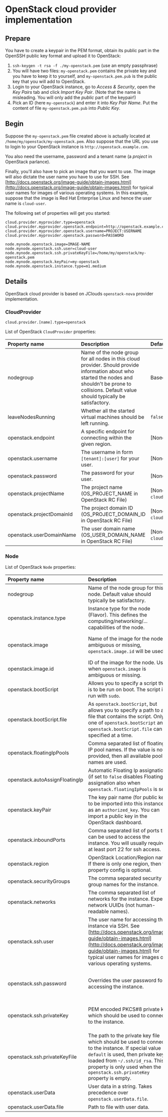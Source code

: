 # OpenStack cloud provider implementation

## Prepare

You have to create a keypair in the PEM format, obtain its public part in the OpenSSH public key format
and upload it to OpenStack:

1. `ssh-keygen -t rsa -f ./my-openstack.pem` (use an empty passphrase)
1. You will have two files: `my-openstack.pem` contains the private key and you have to keep it to yourself,
   and `my-openstack.pem.pub` is the public key that you will add to OpenStack.
1. Login to your OpenStack instance, go to _Access & Security_, open the _Key Pairs_ tab
   and click _Import Key Pair_. (Note that the name is misleading. You will only add the _public_ part of the keypair!)
1. Pick an ID (here `my-openstack`) and enter it into _Key Pair Name_. Put the content of file `my-openstack.pem.pub`
   into _Public Key_.

## Begin

Suppose the `my-openstack.pem` file created above is actually located at `/home/my/openstack/my-openstack.pem`.
Also suppose that the URL you use to login to your OpenStack instance is `http://openstack.example.com`.

You also need the username, password and a tenant name (a _project_ in OpenStack parlance).

Finally, you'll also have to pick an image that you want to use. The image will also dictate the user name
you have to use for SSH. See [http://docs.openstack.org/image-guide/obtain-images.html](http://docs.openstack.org/image-guide/obtain-images.html)
for typical user names for images of various operating systems. In this example, suppose that the image is
Red Hat Enterprise Linux and hence the user name is `cloud-user`.

The following set of properties will get you started:

```
cloud.provider.myprovider.type=openstack
cloud.provider.myprovider.openstack.endpoint=http://openstack.example.com:5000/v2.0
cloud.provider.myprovider.openstack.username=PROJECT:USERNAME
cloud.provider.myprovider.openstack.password=PASSWORD

node.mynode.openstack.image=IMAGE-NAME
node.mynode.openstack.ssh.user=cloud-user
node.mynode.openstack.ssh.privateKeyFile=/home/my/openstack/my-openstack.pem
node.mynode.openstack.keyPair=my-openstack
node.mynode.openstack.instance.type=m1.medium
```

## Details

OpenStack cloud provider is based on JClouds `openstack-nova` provider implementation.

### CloudProvider

```
cloud.provider.[name].type=openstack
```

List of OpenStack `CloudProvider` properties:

| Property name          | Description                                                       | Default value                      |
|:-----------------------|:------------------------------------------------------------------|:-----------------------------------|
| nodegroup              | Name of the node group for all nodes in this cloud provider. Should provide information about who started the nodes and shouldn't be prone to collisions. Default value should typically be satisfactory. | Based on current runtime environment. |
| leaveNodesRunning      | Whether all the started virtual machines should be left running.  | `false`                            |
| openstack.endpoint     | A specific endpoint for connecting within the given region.       | [None. Mandatory.]                 |
| openstack.username     | The username in form `[tenant]:[user]` for your user.             | [None. Mandatory.]                 |
| openstack.password     | The password for your user.                                       | [None. Mandatory.]                 |
| openstack.projectName  | The project name (OS_PROJECT_NAME in OpenStack RC File)           | [None. Mandatory when using Keystone v3 (e.g. `cloud.provider.myprovider.openstack.endpoint=http://openstack.example.com:5000/v3`)] |
| openstack.projectDomainId | The project domain ID (OS_PROJECT_DOMAIN_ID in OpenStack RC File) | [None. Mandatory when using Keystone v3 (e.g. `cloud.provider.myprovider.openstack.endpoint=http://openstack.example.com:5000/v3`)] |
| openstack.userDomainName | The user domain name (OS_USER_DOMAIN_NAME in OpenStack RC File) | [None. Mandatory when using Keystone v3 (e.g. `cloud.provider.myprovider.openstack.endpoint=http://openstack.example.com:5000/v3`)] |

### Node

List of OpenStack `Node` properties:

| Property name                | Description                                                       | Default value                      |
|:-----------------------------|:------------------------------------------------------------------|:-----------------------------------|
| nodegroup                    | Name of the node group for this node. Default value should typically be satisfactory. | The `nodegroup` value from the cloud provider. |
| openstack.instance.type      | Instance type for the node (Flavor). This defines the computing/networking/... capabilities of the node. | [None. Mandatory.] |
| openstack.image              | Name of the image for the node. If ambiguous or missing, `openstack.image.id` will be used. | [None. Mandatory. (Well techinically, it's optional, but it's recommended to treat is as mandatory.)] |
| openstack.image.id           | ID of the image for the node. Used when `openstack.image` is ambiguous or missing. | [None. Mandatory when `openstack.image` is missing or ambiguous.] |
| openstack.bootScript         | Allows you to specify a script that is to be run on boot. The script is run with `sudo`. | [None. Optional.] |
| openstack.bootScript.file    | As `openstack.bootScript`, but allows you to specify a path to a file that contains the script. Only one of `openstack.bootScript` and `openstack.bootScript.file` can be specified at a time. | [None. Optional.] |
| openstack.floatingIpPools    | Comma separated list of floating IP pool names. If the value is not provided, then all available pool names are used. | [None. Optional.] |
| openstack.autoAssignFloatingIp | Automatic Floating Ip assignation (if set to `false` disables Floating Ip assignation also when `openstack.floatingIpPools` is set) | `true` |
| openstack.keyPair            | The key pair name (for public key) to be imported into this instance as an `authorized_key`. You can import a public key in the OpenStack dashboard. | [None. Optional.] |
| openstack.inboundPorts       | Comma separated list of ports that can be used to access the instance. You will usually require at least port 22 for ssh access. | [None. Optional.] |
| openstack.region             | OpenStack Location/Region name. If there is only one region, then the property config is optional. | [None. Mandatory when more regions.] |
| openstack.securityGroups     | The comma separated security group names for the instance.        | [None. Optional.] |
| openstack.networks           | The comma separated list of networks for the instance. Expects network UUIDs (not human-readable names).        | [None. Optional.] |
| openstack.ssh.user           | The user name for accessing the instance via SSH. See [http://docs.openstack.org/image-guide/obtain-images.html](http://docs.openstack.org/image-guide/obtain-images.html) for typical user names for images of various operating systems. | [None. Optional.] |
| openstack.ssh.password       | Overrides the user password for accessing the instance.           | [None. Optional. One of `openstack.ssh.password`, `openstack.ssh.privateKey` or `openstack.ssh.privateKeyFile` should be set.] |
| openstack.ssh.privateKey     | PEM encoded PKCS#8 private key which should be used to connect to the instance. | [None. Optional. One of `openstack.ssh.password`, `openstack.ssh.privateKey` or `openstack.ssh.privateKeyFile` should be set.] |
| openstack.ssh.privateKeyFile | The path to the private key file which should be used to connect to the instance. If special value `default` is used, then private key is loaded from `~/.ssh/id_rsa`. This property is only used when the `openstack.ssh.privateKey` property is empty.| [None. Optional. One of `openstack.ssh.password`, `openstack.ssh.privateKey` or `openstack.ssh.privateKeyFile` should be set.] |
| openstack.userData           | User data in a string. Takes precedence over `openstack.userData.file`. | [None. Optional.] |
| openstack.userData.file      | Path to file with user data.                                      | [None. Optional.] |
